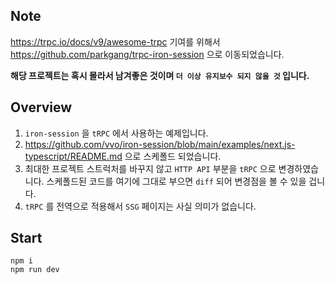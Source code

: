 ## Note

https://trpc.io/docs/v9/awesome-trpc 기여를 위해서 https://github.com/parkgang/trpc-iron-session 으로 이동되었습니다.

**해당 프로젝트는 혹시 몰라서 남겨좋은 것이며 `더 이상 유지보수 되지 않을 것` 입니다.**

## Overview

1. `iron-session` 을 `tRPC` 에서 사용하는 예제입니다.
1. https://github.com/vvo/iron-session/blob/main/examples/next.js-typescript/README.md 으로 스케폴드 되었습니다.
1. 최대한 프로젝트 스트럭처를 바꾸지 않고 `HTTP API` 부분을 `tRPC` 으로 변경하였습니다. 스케폴드된 코드를 여기에 그대로 부으면 `diff` 되어 변경점을 볼 수 있을 겁니다.
1. `tRPC` 를 전역으로 적용해서 `SSG` 페이지는 사실 의미가 없습니다.

## Start

```shell
npm i
npm run dev
```
